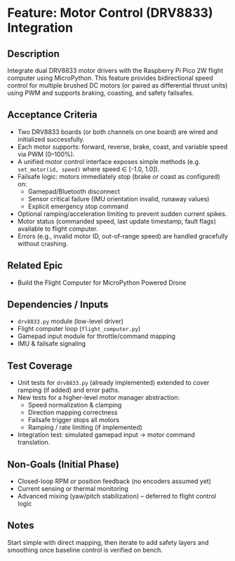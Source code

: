 # Feature: Motor Control (DRV8833) Integration

## Description

Integrate dual DRV8833 motor drivers with the Raspberry Pi Pico 2W flight computer using MicroPython. This feature provides bidirectional speed control for multiple brushed DC motors (or paired as differential thrust units) using PWM and supports braking, coasting, and safety failsafes.

## Acceptance Criteria

- Two DRV8833 boards (or both channels on one board) are wired and initialized successfully.
- Each motor supports: forward, reverse, brake, coast, and variable speed via PWM (0–100%).
- A unified motor control interface exposes simple methods (e.g. `set_motor(id, speed)` where speed ∈ [-1.0, 1.0]).
- Failsafe logic: motors immediately stop (brake or coast as configured) on:
  - Gamepad/Bluetooth disconnect
  - Sensor critical failure (IMU orientation invalid, runaway values)
  - Explicit emergency stop command
- Optional ramping/acceleration limiting to prevent sudden current spikes.
- Motor status (commanded speed, last update timestamp, fault flags) available to flight computer.
- Errors (e.g., invalid motor ID, out-of-range speed) are handled gracefully without crashing.

## Related Epic

- Build the Flight Computer for MicroPython Powered Drone

## Dependencies / Inputs

- `drv8833.py` module (low-level driver)
- Flight computer loop (`flight_computer.py`)
- Gamepad input module for throttle/command mapping
- IMU & failsafe signaling

## Test Coverage

- Unit tests for `drv8833.py` (already implemented) extended to cover ramping (if added) and error paths.
- New tests for a higher-level motor manager abstraction:
  - Speed normalization & clamping
  - Direction mapping correctness
  - Failsafe trigger stops all motors
  - Ramping / rate limiting (if implemented)
- Integration test: simulated gamepad input -> motor command translation.

## Non-Goals (Initial Phase)

- Closed-loop RPM or position feedback (no encoders assumed yet)
- Current sensing or thermal monitoring
- Advanced mixing (yaw/pitch stabilization) – deferred to flight control logic

## Notes

Start simple with direct mapping, then iterate to add safety layers and smoothing once baseline control is verified on bench.
